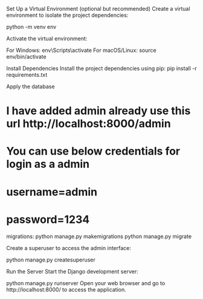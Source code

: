 

Set Up a Virtual Environment (optional but recommended) Create a virtual environment to isolate the project dependencies:

python -m venv env

Activate the virtual environment:

For Windows: env\Scripts\activate For macOS/Linux: source env/bin/activate

Install Dependencies Install the project dependencies using pip: pip install -r requirements.txt

Apply the database 
# I have added admin already use this url http://localhost:8000/admin 
# You can use below credentials for login as a admin
# username=admin
# password=1234
migrations: python manage.py makemigrations 
python manage.py migrate

Create a superuser to access the admin interface:

python manage.py createsuperuser

Run the Server Start the Django development server:

python manage.py runserver
Open your web browser and go to http://localhost:8000/ to access the application.
